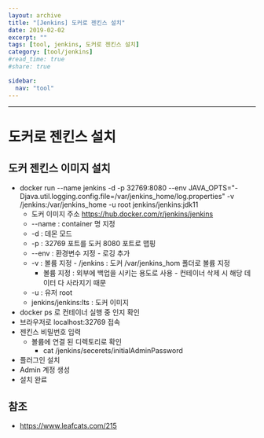 ```yaml
---
layout: archive
title: "[Jenkins] 도커로 젠킨스 설치"
date: 2019-02-02
excerpt: ""
tags: [tool, jenkins, 도커로 젠킨스 설치]
category: [tool/jenkins]
#read_time: true
#share: true

sidebar:
  nav: "tool"
---
```


* * *

# 도커로 젠킨스 설치

## 도커 젠킨스 이미지 설치

* docker run --name jenkins -d -p 32769:8080 --env JAVA_OPTS="-Djava.util.logging.config.file=/var/jenkins_home/log.properties" -v /jenkins:/var/jenkins_home -u root jenkins/jenkins:jdk11
  * 도커 이미지 주소 <https://hub.docker.com/r/jenkins/jenkins>
  * --name : container 명 지정
  * -d : 데몬 모드
  * -p : 32769 포트를 도커 8080 포트로 맵핑
  * --env : 환경변수 지정 - 로깅 추가
  * -v : 볼륨 지정 - /jenkins : 도커 /var/jenkins_hom 폴더로 볼륨 지정
    * 볼륨 지정 : 외부에 백업을 시키는 용도로 사용 - 컨테이너 삭제 시 해당 데이터 다 사라지기 때문
  * -u : 유저 root
  * jenkins/jenkins:lts : 도커 이미지
* docker ps 로 컨테이너 실행 중 인지 확인
* 브라우저로 localhost:32769 접속
* 젠킨스 비밀번호 입력
  * 볼륨에 연결 된 디렉토리로 확인
    * cat /jenkins/secerets/initialAdminPassword
* 플러그인 설치
* Admin 계정 생성
* 설치 완료

## 참조

* <https://www.leafcats.com/215>
